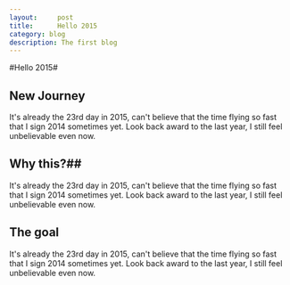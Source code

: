 ```yaml
---
layout:     post
title:      Hello 2015
category: blog
description: The first blog
---
```


#Hello 2015#

## New Journey ##
It's already the 23rd day in 2015, can't believe that the time flying so fast that I sign 2014 sometimes yet. Look back award to the last year, I still feel unbelievable even now. 


## Why this?##
It's already the 23rd day in 2015, can't believe that the time flying so fast that I sign 2014 sometimes yet. Look back award to the last year, I still feel unbelievable even now. 



## The goal ##
It's already the 23rd day in 2015, can't believe that the time flying so fast that I sign 2014 sometimes yet. Look back award to the last year, I still feel unbelievable even now. 

